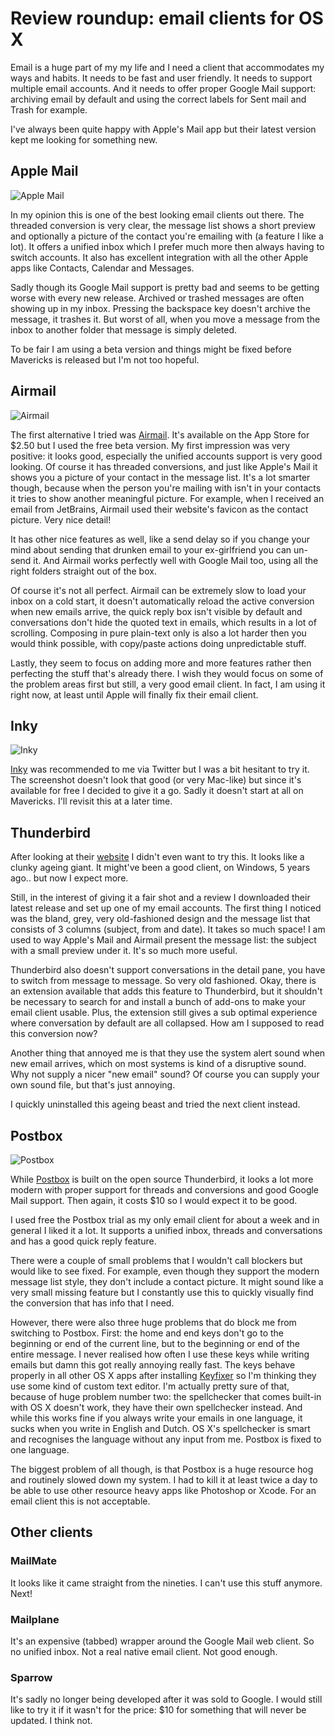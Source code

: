 # Review roundup: email clients for OS X
Email is a huge part of my my life and I need a client that accommodates my ways and habits. It needs to be fast and user friendly. It needs to support multiple email accounts. And it needs to offer proper Google Mail support: archiving email by default and using the correct labels for Sent mail and Trash for example.

I've always been quite happy with Apple's Mail app but their latest version kept me looking for something new.

## Apple Mail
![Apple Mail](/articles/images/apple_mail.jpg)

In my opinion this is one of the best looking email clients out there. The threaded conversion is very clear, the message list shows a short preview and optionally a picture of the contact you're emailing with (a feature I like a lot). It offers a unified inbox which I prefer much more then always having to switch accounts. It also has excellent integration with all the other Apple apps like Contacts, Calendar and Messages.

Sadly though its Google Mail support is pretty bad and seems to be getting worse with every new release. Archived or trashed messages are often showing up in my inbox. Pressing the backspace key doesn't archive the message, it trashes it. But worst of all, when you move a message from the inbox to another folder that message is simply deleted.

To be fair I am using a beta version and things might be fixed before Mavericks is released but I'm not too hopeful.

## Airmail
![Airmail](/articles/images/airmail.jpg)

The first alternative I tried was [Airmail][1]. It's available on the App Store for $2.50 but I used the free beta version. My first impression was very positive: it looks good, especially the unified accounts support is very good looking. Of course it has threaded conversions, and just like Apple's Mail it shows you a picture of your contact in the message list. It's a lot smarter though, because when the person you're mailing with isn't in your contacts it tries to show another meaningful picture. For example, when I received an email from JetBrains, Airmail used their website's favicon as the contact picture. Very nice detail!

It has other nice features as well, like a send delay so if you change your mind about sending that drunken email to your ex-girlfriend you can un-send it. And Airmail works perfectly well with Google Mail too, using all the right folders straight out of the box.

Of course it's not all perfect. Airmail can be extremely slow to load your inbox on a cold start, it doesn't automatically reload the active conversion when new emails arrive, the quick reply box isn't visible by default and conversations don't hide the quoted text in emails, which results in a lot of scrolling. Composing in pure plain-text only is also a lot harder then you would think possible, with copy/paste actions doing unpredictable stuff.

Lastly, they seem to focus on adding more and more features rather then perfecting the stuff that's already there. I wish they would focus on some of the problem areas first but still, a very good email client. In fact, I am using it right now, at least until Apple will finally fix their email client.

## Inky
![Inky](/articles/images/inky.jpg)

[Inky][2] was recommended to me via Twitter but I was a bit hesitant to try it. The screenshot doesn't look that good (or very Mac-like) but since it's available for free I decided to give it a go. Sadly it doesn't start at all on Mavericks. I'll revisit this at a later time.

## Thunderbird
After looking at their [website][3] I didn't even want to try this. It looks like a clunky ageing giant. It might've been a good client, on Windows, 5 years ago.. but now I expect more.

Still, in the interest of giving it a fair shot and a review I downloaded their latest release and set up one of my email accounts. The first thing I noticed was the bland, grey, very old-fashioned design and the message list that consists of 3 columns (subject, from and date). It takes so much space! I am used to way Apple's Mail and Airmail present the message list: the subject with a small preview under it. It's so much more useful.

Thunderbird also doesn't support conversations in the detail pane, you have to switch from message to message. So very old fashioned. Okay, there is an extension available that adds this feature to Thunderbird, but it shouldn't be necessary to search for and install a bunch of add-ons to make your email client usable. Plus, the extension still gives a sub optimal experience where conversation by default are all collapsed. How am I supposed to read this conversion now?

Another thing that annoyed me is that they use the system alert sound when new email arrives, which on most systems is kind of a disruptive sound. Why not supply a nicer "new email" sound? Of course you can supply your own sound file, but that's just annoying.

I quickly uninstalled this ageing beast and tried the next client instead.

## Postbox
![Postbox](/articles/images/postbox.jpg)

While [Postbox][4] is built on the open source Thunderbird, it looks a lot more modern with proper support for threads and conversions and good Google Mail support. Then again, it costs $10 so I would expect it to be good.

I used free the Postbox trial as my only email client for about a week and in general I liked it a lot. It supports a unified inbox, threads and conversations and has a good quick reply feature.

There were a couple of small problems that I wouldn't call blockers but would like to see fixed. For example, even though they support the modern message list style, they don't include a contact picture. It might sound like a very small missing feature but I constantly use this to quickly visually find the conversion that has info that I need.

However, there were also three huge problems that do block me from switching to Postbox. First: the home and end keys don't go to the beginning or end of the current line, but to the beginning or end of the entire message. I never realised how often I use these keys while writing emails but damn this got really annoying really fast. The keys behave properly in all other OS X apps after installing [Keyfixer][5] so I'm thinking they use some kind of custom text editor. I'm actually pretty sure of that, because of huge problem number two: the spellchecker that comes built-in with OS X doesn't work, they have their own spellchecker instead. And while this works fine if you always write your emails in one language, it sucks when you write in English and Dutch. OS X's spellchecker is smart and recognises the language without any input from me. Postbox is fixed to one language.

The biggest problem of all though, is that Postbox is a huge resource hog and routinely slowed down my system. I had to kill it at least twice a day to be able to use other resource heavy apps like Photoshop or Xcode. For an email client this is not acceptable.

## Other clients

### MailMate
It looks like it came straight from the nineties. I can't use this stuff anymore. Next!

### Mailplane
It's an expensive (tabbed) wrapper around the Google Mail web client. So no unified inbox. Not a real native email client. Not good enough.

### Sparrow
It's sadly no longer being developed after it was sold to Google. I would still like to try it if it wasn't for the price: $10 for something that will never be updated. I think not.

[1]: http://airmailapp.com
[2]: http://inky.com
[3]: http://www.mozilla.org/en-US/thunderbird/features/
[4]: http://www.postbox-inc.com
[5]: http://www.starryhope.com/keyfixer/